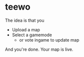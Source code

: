 # teewo
The idea is that you
* Upload a map
* Select a gamemode
  - or vote ingame to update map


And you're done. Your map is live.
